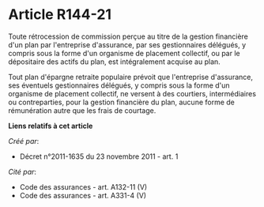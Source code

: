 # Article R144-21

Toute rétrocession de commission perçue au titre de la gestion financière d'un plan par l'entreprise d'assurance, par ses
gestionnaires délégués, y compris sous la forme d'un organisme de placement collectif, ou par le dépositaire des actifs du
plan, est intégralement acquise au plan.

Tout plan d'épargne retraite populaire prévoit que l'entreprise d'assurance, ses éventuels gestionnaires délégués, y compris
sous la forme d'un organisme de placement collectif, ne versent à des courtiers, intermédiaires ou contreparties, pour la
gestion financière du plan, aucune forme de rémunération autre que les frais de courtage.

**Liens relatifs à cet article**

_Créé par_:

  - Décret n°2011-1635 du 23 novembre 2011 - art. 1

_Cité par_:

  - Code des assurances - art. A132-11 (V)
  - Code des assurances - art. A331-4 (V)
